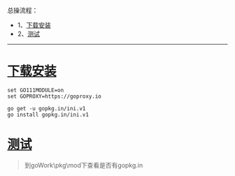 总操流程：
- 1、[下载安装](#go-01)
- 2、[测试](#go-02)

***

# <a name="go-01" href="#" >下载安装</a>

```shell
set GO111MODULE=on
set GOPROXY=https://goproxy.io

go get -u gopkg.in/ini.v1
go install gopkg.in/ini.v1

```

# <a name="go-02" href="#" >测试</a>

> 到goWork\pkg\mod下查看是否有gopkg.in


